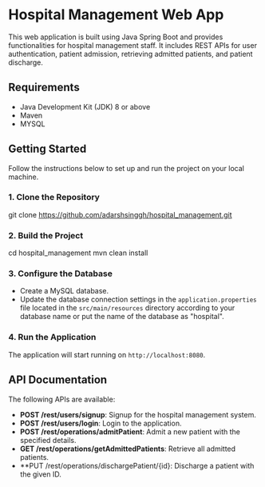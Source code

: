 # Hospital Management Web App

This web application is built using Java Spring Boot and provides functionalities for hospital management staff. It includes REST APIs for user authentication, patient admission, retrieving admitted patients, and patient discharge.

## Requirements

- Java Development Kit (JDK) 8 or above
- Maven
- MYSQL

## Getting Started

Follow the instructions below to set up and run the project on your local machine.

### 1. Clone the Repository
git clone https://github.com/adarshsinggh/hospital_management.git

### 2. Build the Project
cd hospital_management
mvn clean install

### 3. Configure the Database

- Create a MySQL database.
- Update the database connection settings in the `application.properties` file located in the `src/main/resources` directory according to your database name or put the name of the database as "hospital".

### 4. Run the Application
The application will start running on `http://localhost:8080`.

## API Documentation

The following APIs are available:

- **POST /rest/users/signup**: Signup for the hospital management system.
- **POST /rest/users/login**: Login to the application.
- **POST /rest/operations/admitPatient**: Admit a new patient with the specified details.
- **GET /rest/operations/getAdmittedPatients**: Retrieve all admitted patients.
- **PUT /rest/operations/dischargePatient/{id}: Discharge a patient with the given ID.
